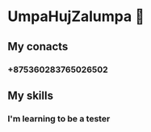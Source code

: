 # UmpaHujZalumpa 👋


## My conacts 
### +875360283765026502
## My skills
### I'm learning to be a tester 

